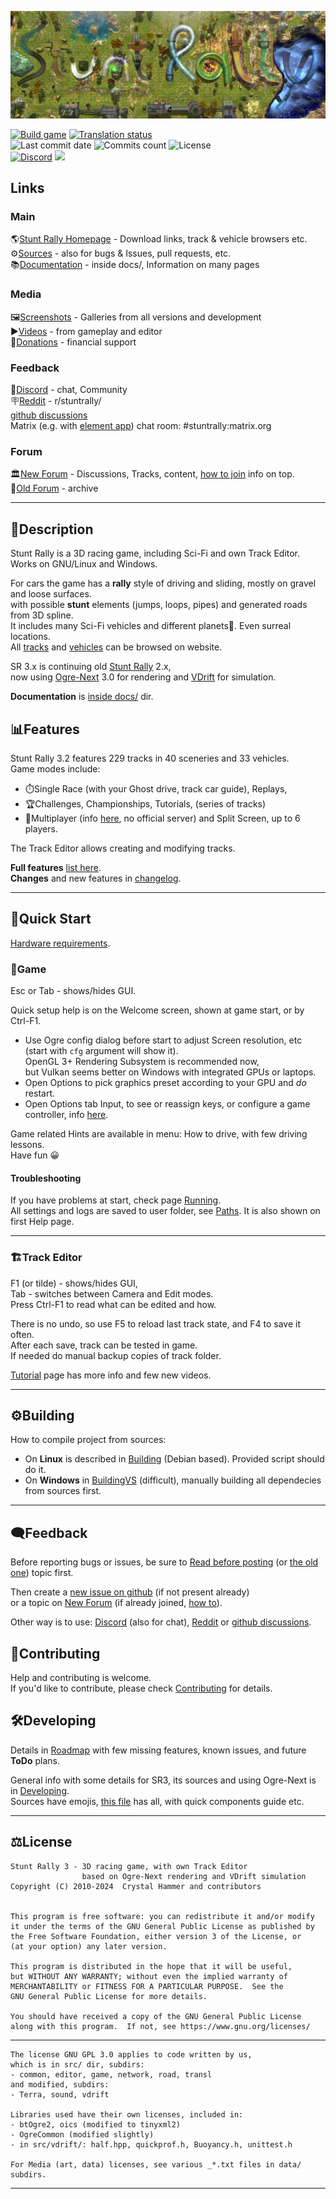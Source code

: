 ![](/data/hud/stuntrally-logo.jpg)

[![Build game](https://github.com/stuntrally/stuntrally3/actions/workflows/build-game.yml/badge.svg)](https://github.com/stuntrally/stuntrally3/actions/workflows/build-game.yml)
[![Translation status](https://hosted.weblate.org/widget/stunt-rally-3/stunt-rally-3/svg-badge.svg)](https://hosted.weblate.org/engage/stunt-rally-3/)  
![Last commit date](https://flat.badgen.net/github/last-commit/stuntrally/stuntrally3)
![Commits count](https://flat.badgen.net/github/commits/stuntrally/stuntrally3)
![License](https://flat.badgen.net/github/license/stuntrally/stuntrally3)  
[![Discord](https://img.shields.io/discord/1239125025395703858?label=Discord&logo=Discord&logoColor=white)](https://discord.gg/TywnXxAtR6)
![](https://img.shields.io/github/downloads/stuntrally/stuntrally3/total.svg)

## Links

### Main
🌎[Stunt Rally Homepage](https://stuntrally.tuxfamily.org/) - Download links, track & vehicle browsers etc.  
⚙️[Sources](https://github.com/stuntrally/stuntrally3/) - also for bugs & Issues, pull requests, etc.  
📚[Documentation](https://github.com/stuntrally/stuntrally3/blob/main/docs/_menu.md) - inside docs/, Information on many pages  

### Media
🖼️[Screenshots](https://stuntrally.tuxfamily.org/gallery) - Galleries from all versions and development  
▶️[Videos](https://www.youtube.com/user/TheCrystalHammer) - from gameplay and editor  
💜[Donations](https://cryham.tuxfamily.org/donate/) - financial support

### Feedback
💬[Discord](https://discord.gg/TywnXxAtR6) - chat, Community  
🪧[Reddit](https://www.reddit.com/r/stuntrally/) - r/stuntrally/  
[github discussions](https://github.com/stuntrally/stuntrally3/discussions)  
Matrix (e.g. with [element app](https://element.io/download)) chat room: #stuntrally:matrix.org  

### Forum  
🏛️[New Forum](https://groups.f-hub.org/stunt-rally/) - Discussions, Tracks, content, [how to join](https://groups.f-hub.org/d/2ftpShKs/) info on top.  
📜[Old Forum](https://forum.freegamedev.net/viewforum.php?f=77) - archive  

------------------------------------------------------------------------------

## 📄Description

Stunt Rally is a 3D racing game, including Sci-Fi and own Track Editor.  
Works on GNU/Linux and Windows.  

For cars the game has a **rally** style of driving and sliding, mostly on gravel and loose surfaces.  
with possible **stunt** elements (jumps, loops, pipes) and generated roads from 3D spline.  
It includes many Sci-Fi vehicles and different planets🌌. Even surreal locations.  
All [tracks](https://stuntrally.tuxfamily.org/tracks3) and [vehicles](https://stuntrally.tuxfamily.org/cars) can be browsed on website.

SR 3.x is continuing old [Stunt Rally](https://github.com/stuntrally/stuntrally) 2.x,  
now using [Ogre-Next](https://github.com/OGRECave/ogre-next) 3.0 for rendering and [VDrift](https://github.com/VDrift/vdrift) for simulation.

**Documentation** is [inside docs/](docs/_menu.md) dir.

## 📊Features

Stunt Rally 3.2 features 229 tracks in 40 sceneries and 33 vehicles.  
Game modes include:
* ⏱️Single Race (with your Ghost drive, track car guide), Replays,
* 🏆Challenges, Championships, Tutorials, (series of tracks)
* 👥Multiplayer (info [here](docs/multiplayer.md), no official server) and Split Screen, up to 6 players.  

The Track Editor allows creating and modifying tracks.  

**Full features** [list here](docs/Features.md).  
**Changes** and new features in [changelog](docs/Changelog.md).  

------------------------------------------------------------------------------

## 🚀Quick Start

[Hardware requirements](docs/Running.md#hardware-requirements).

### 🚗Game

Esc or Tab - shows/hides GUI.

Quick setup help is on the Welcome screen, shown at game start, or by Ctrl-F1.  
- Use Ogre config dialog before start to adjust Screen resolution, etc (start with `cfg` argument will show it).  
  OpenGL 3+ Rendering Subsystem is recommended now,  
  but Vulkan seems better on Windows with integrated GPUs or laptops.
- Open Options to pick graphics preset according to your GPU and *do* restart.  
- Open Options tab Input, to see or reassign keys, or configure a game controller, info [here](docs/Running.md#input).  

Game related Hints are available in menu: How to drive, with few driving lessons.  
Have fun 😀

#### Troubleshooting

If you have problems at start, check page [Running](docs/Running.md).  
All settings and logs are saved to user folder, see [Paths](docs/Paths.md). It is also shown on first Help page.

------------------------------------------------------------------------------

### 🏗️Track Editor

F1 (or tilde) - shows/hides GUI,  
Tab - switches between Camera and Edit modes.  
Press Ctrl-F1 to read what can be edited and how.  

There is no undo, so use F5 to reload last track state, and F4 to save it often.  
After each save, track can be tested in game.  
If needed do manual backup copies of track folder.

[Tutorial](docs/Editor.md) page has more info and few new videos.  


------------------------------------------------------------------------------

## ⚙️Building

How to compile project from sources:  
- On **Linux** is described in [Building](docs/Building.md) (Debian based). Provided script should do it.  
- On **Windows** in [BuildingVS](docs/BuildingVS.md) (difficult), manually building all dependecies from sources first.

------------------------------------------------------------------------------

## 🗨️Feedback

Before reporting bugs or issues, be sure to [Read before posting](https://groups.f-hub.org/d/2ftpShKs/-how-to-post-sr3-info-help-links-about-etc-) (or 
[the old one](https://forum.freegamedev.net/viewtopic.php?f=78&t=3814)) topic first.

Then create a [new issue on github](https://github.com/stuntrally/stuntrally3/issues/new) (if not present already)  
or a topic on [New Forum](https://groups.f-hub.org/stunt-rally/) (if already joined, [how to](https://groups.f-hub.org/d/2ftpShKs/)).

Other way is to use:
[Discord](https://discord.gg/KXuCwhTE) (also for chat),
[Reddit](https://www.reddit.com/r/stuntrally/) or
[github discussions](https://github.com/stuntrally/stuntrally3/discussions).  

## 🤝Contributing

Help and contributing is welcome.  
If you'd like to contribute, please check [Contributing](docs/Contributing.md) for details.  

## 🛠️Developing

Details in [Roadmap](docs/Roadmap.md) with few missing features, known issues, and future **ToDo** plans.  

General info with some details for SR3, its sources and using Ogre-Next is in [Developing](docs/Developing.md).  
Sources have emojis, [this file](/src/emojis.txt) has all, with quick components guide etc.

------------------------------------------------------------------------------

## ⚖️License

    Stunt Rally 3 - 3D racing game, with own Track Editor
                    based on Ogre-Next rendering and VDrift simulation
    Copyright (C) 2010-2024  Crystal Hammer and contributors


    This program is free software: you can redistribute it and/or modify
    it under the terms of the GNU General Public License as published by
    the Free Software Foundation, either version 3 of the License, or
    (at your option) any later version.

    This program is distributed in the hope that it will be useful,
    but WITHOUT ANY WARRANTY; without even the implied warranty of
    MERCHANTABILITY or FITNESS FOR A PARTICULAR PURPOSE.  See the
    GNU General Public License for more details.

    You should have received a copy of the GNU General Public License
    along with this program.  If not, see https://www.gnu.org/licenses/

------------------------------------------------------------------------------

    The license GNU GPL 3.0 applies to code written by us,
    which is in src/ dir, subdirs:
	- common, editor, game, network, road, transl
	and modified, subdirs:
	- Terra, sound, vdrift

    Libraries used have their own licenses, included in:
	- btOgre2, oics (modified to tinyxml2)
    - OgreCommon (modified slightly)
    - in src/vdrift/: half.hpp, quickprof.h, Buoyancy.h, unittest.h
    
	For Media (art, data) licenses, see various _*.txt files in data/ subdirs.

------------------------------------------------------------------------------
